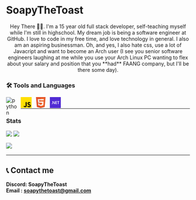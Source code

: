 # SoapyTheToast

<p align="center">
  Hey There 👋🏽. I'm a 15 year old full stack developer, self-teaching myself while I'm still in highschool. My dream job is being a software engineer at GitHub. I love to code in my free time, and love             technology in general. I also am an aspiring businessman. Oh, and yes, I also hate css, use a lot of Javacript and want to become an Arch user (I see you senior software engineers laughing at me while you use     your Arch Linux PC wanting to flex about your salary and position that you **had** FAANG company, but I'll be there some day). </br>
</p>

### 🛠️ Tools and Languages

<img align="left" alt="python" width="30px" style="padding-right:10px;" src="https://github.com/SoapyTheToast/coding-icons/blob/main/programming%20languages/Python.png"/>
<img align="left" alt="JavaScript" width="30px" style="padding-right:10px;" src="./icons/Javascript.png"/>
<img align="left" alt="HTML" width="30px" style="padding-right:10px;" src="./icons/HTML.png"/>
<img align="left" alt="Dotnet" width="30px" style="padding-right:10px;" src="./icons/dotnet-logo.png"/> </br>

---
### Stats
<p>
  <img  src = "https://github-readme-stats.vercel.app/api?username=SoapyTheToast&show_icons=true&theme=gotham&line_height=27">
  <img  src="https://github-readme-streak-stats.herokuapp.com/?user=SoapyTheToast&show_icons=true&locale=en&layout=compact&theme=gotham&line_height=0" />
</p>
<p>
    <img src = "https://github-readme-stats.vercel.app/api/top-langs/?username=SoapyTheToast&hide=html,css,java,shaderlab,kotlin,hlsl&theme=gotham">
</p>

---

## 📞 Contact me
**Discord:    SoapyTheToast** </br>
**Email  :    soapythetoast@gmail.com** </br>
